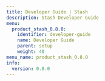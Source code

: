 ```yaml
---
title: Developer Guide | Stash
description: Stash Developer Guide
menu:
  product_stash_0.8.0:
    identifier: developer-guide
    name: Developer Guide
    parent: setup
    weight: 40
menu_name: product_stash_0.8.0
info:
  version: 0.8.0
---
```



